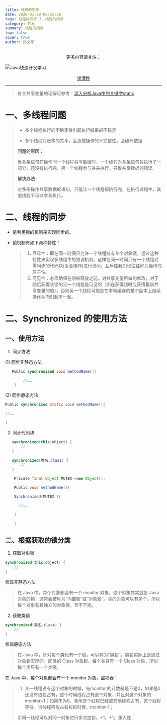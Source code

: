 ```yaml
---
title: 线程的同步
date: 2020-01-29 00:41:58
tags: 线程的同步,3、线程的同步
category: 并发
summary: 线程的同步
top: false
cover: true
author: 张文军
---
```


<center>更多内容请关注：</center>

![Java快速开发学习](https://zhangwenjun-1258908231.cos.ap-nanjing.myqcloud.com/njauit/1586869254.png)

<center><a href="https://wjhub.gitee.io">锁清秋</a></center>

----

> 有关共享变量的理解可参考：[深入分析Java中的关键字static](https://baijiahao.baidu.com/s?id=1636927461989417537&wfr=spider&for=pc)

# 一、多线程问题

> - 多个线程执行的不确定性引起执行结果的不稳定
>
> - 多个线程对账本的共享，会造成操作的不完整性，会破坏数据
>
> **问题的原因：**
>
> 当多条语句在操作同一个线程共享数据时，一个线程对多条语句只执行了一部分，还没有执行完，另一个线程参与进来执行。导致共享数据的错误。
>
> **解决办法** :
>
> 对多条操作共享数据的语句，只能让一个线程都执行完，在执行过程中，其他线程不可以参与执行。
> 

# 二、线程的同步
- 是利用锁的机制来实现同步的。
- 锁机制有如下两种特性：

  > 1. 互斥性：即在同一时间只允许一个线程持有某个对象锁，通过这种特性来实现多线程中的协调机制，这样在同一时间只有一个线程对需同步的代码块(复合操作)进行访问。互斥性我们也往往称为操作的原子性。
  > 2. 可见性：必须确保在锁被释放之前，对共享变量所做的修改，对于随后获得该锁的另一个线程是可见的（即在获得锁时应获得最新共享变量的值），否则另一个线程可能是在本地缓存的某个副本上继续操作从而引起不一致。





# 二、**Synchronized** 的使用方法

## 一、使用方法

1. 同步方法

(1)       同步非静态方法
```java
   Public synchronized void methodName(){

		//……
	}
```

(2)       同步静态方法

```java
Public synchronized static void methodName(){

//……

}
```

2. 同步代码块
```java
   synchronized(this|object) {
       //
   }
```
```java
   synchronized(类名.class) {
       //
   }
```

```java
    Private final Object MUTEX =new Object();

    Public void methodName(){

    Synchronized(MUTEX ){

      //……

    }

    }
```


## 二、根据获取的锁分类

1. 获取对象锁
```java
synchronized(this|object) {
    //
}
```
修饰非静态方法
> 在 Java 中，每个对象都会有一个 monitor 对象，这个对象其实就是 Java 对象的锁，通常会被称为“内置锁”或“对象锁”。类的对象可以有多个，所以每个对象有其独立的对象锁，互不干扰。
> 

2. 获取类锁
```java
synchronized(类名.class) {
    //
}
```
修饰静态方法
> 在 Java 中，针对每个类也有一个锁，可以称为“类锁”，类锁实际上是通过对象锁实现的，即类的 Class 对象锁。每个类只有一个 Class 对象，所以每个类只有一个类锁。

在 Java 中，每个对象都会有一个 monitor 对象，监视器：
>
> 1) 某一线程占有这个对象的时候，先monitor 的计数器是不是0，如果是0还没有线程占有，这个时候线程占有这个对象，并且对这个对象的monitor+1；如果不为0，表示这个线程已经被其他线程占有，这个线程等待。当线程释放占有权的时候，monitor-1；
>
> 2)同一线程可以对同一对象进行多次加锁，+1，+1，重入性